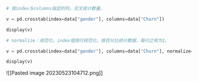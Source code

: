 
```python
# 按index与columns指定的列，交叉统计数量。

v = pd.crosstab(index=data["gender"], columns=data["Churn"])

display(v)

# normalize：规范化。index值按行规范化。按百分比统计数据，每行之和为1。

v = pd.crosstab(index=data["gender"], columns=data["Churn"], normalize="index")

display(v)
```

![[Pasted image 20230523104712.png]]